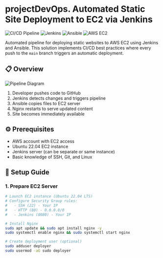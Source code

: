 # projectDevOps. Automated Static Site Deployment to EC2 via Jenkins



![CI/CD Pipeline](https://img.shields.io/badge/CI/CD-Automated%20Deployment-brightgreen) 
![Jenkins](https://img.shields.io/badge/Jenkins-Docker-blue)
![Ansible](https://img.shields.io/badge/Ansible-Automation-orange)
![AWS EC2](https://img.shields.io/badge/AWS-EC2-yellow)

Automated pipeline for deploying static websites to AWS EC2 using Jenkins and Ansible. This solution implements CI/CD best practices where every push to the `main` branch triggers an automatic deployment.

## 📋 Overview

![Pipeline Diagram](https://github.com/denisjonn/projectDevOps/raw/main/pipeline-diagram.png)

1. Developer pushes code to GitHub
2. Jenkins detects changes and triggers pipeline
3. Ansible copies files to EC2 server
4. Nginx restarts to serve updated content
5. Site becomes immediately available

## ⚙️ Prerequisites

- AWS account with EC2 access
- Ubuntu 22.04 EC2 instance
- Jenkins server (can be separate or same instance)
- Basic knowledge of SSH, Git, and Linux

## 🚀 Setup Guide

### 1. Prepare EC2 Server
```bash
# Launch EC2 instance (Ubuntu 22.04 LTS)
# Configure Security Group rules:
#   - SSH (22) - Your IP
#   - HTTP (80) - 0.0.0.0/0
#   - Jenkins (8080) - Your IP

# Install Nginx
sudo apt update && sudo apt install nginx -y
sudo systemctl enable nginx && sudo systemctl start nginx

# Create deployment user (optional)
sudo adduser deployer
sudo usermod -aG sudo deployer
